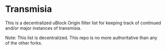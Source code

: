 Transmisia
==========

This is a decentralized uBlock Origin filter list for keeping track of continued
and/or major instances of transmisia.

Note: This list is decentralized. This repo is no more authoritative than any
of the other forks.
